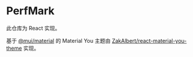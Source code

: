 # PerfMark

此仓库为 React 实现。

基于 [@mui/material](https://github.com/mui/material-ui) 的 Material You 主题由 [ZakAlbert/react-material-you-theme](https://github.com/ZakAlbert/react-material-you-theme) 实现。